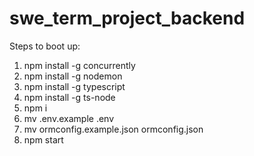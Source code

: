 # swe_term_project_backend 
Steps to boot up:
1. npm install -g concurrently
2. npm install -g nodemon
3. npm install -g typescript
4. npm install -g ts-node
5. npm i
6. mv .env.example .env
7. mv ormconfig.example.json ormconfig.json
8. npm start

